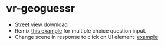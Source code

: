 # vr-geoguessr

- [Street view download](https://svd360.istreetview.com/)
- Remix [this example](https://aframe.io/examples/showcase/responsiveui/) for multiple choice question input.
- Change scene in response to click on UI element: [example](https://stackoverflow.com/questions/38738147/how-to-load-a-new-scene-in-a-frame)
